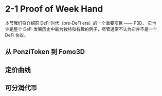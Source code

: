 # 2-1 Proof of Week Hand
本节我们将介绍前 DeFi 时代（pre-DeFi era）的一个重要项目 —— P3D。
它也许是整个 DeFi 发展历史中最为独特和有趣的例子，尽管通常不认为它并不是一个 DeFi 协议。

## 从 PonziToken 到 Fomo3D
## 定价曲线
## 可分润代币
